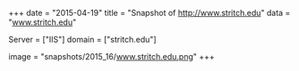 
+++
date = "2015-04-19"
title = "Snapshot of http://www.stritch.edu"
data = "www.stritch.edu"

Server = ["IIS"]
domain = ["stritch.edu"]

  image = "snapshots/2015_16/www.stritch.edu.png"
+++
#
